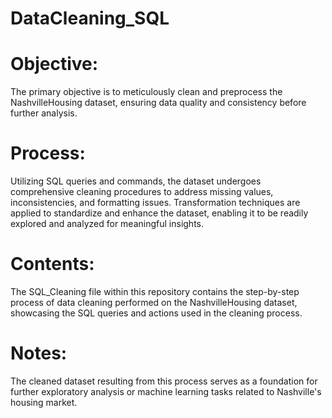 # DataCleaning_SQL

# Objective:
The primary objective is to meticulously clean and preprocess the NashvilleHousing dataset, ensuring data quality and consistency before further analysis.

# Process:
Utilizing SQL queries and commands, the dataset undergoes comprehensive cleaning procedures to address missing values, inconsistencies, and formatting issues.
Transformation techniques are applied to standardize and enhance the dataset, enabling it to be readily explored and analyzed for meaningful insights.

# Contents:
The SQL_Cleaning file within this repository contains the step-by-step process of data cleaning performed on the NashvilleHousing dataset, showcasing the SQL queries and actions used in the cleaning process.

# Notes:
The cleaned dataset resulting from this process serves as a foundation for further exploratory analysis or machine learning tasks related to Nashville's housing market.
